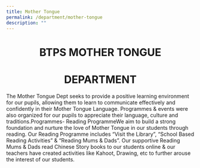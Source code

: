 ```yaml
---
title: Mother Tongue
permalink: /department/mother-tongue
description: ""
---
```

<h1><center> BTPS MOTHER TONGUE </center></H1>
	<h1><center>DEPARTMENT</center></h1>


The Mother Tongue Dept seeks to provide a positive learning environment for our pupils, allowing them to learn to communicate effectively and confidently in their Mother Tongue Language.  Programmes & events were also organized for our pupils to appreciate their language, culture and traditions.Programmes- Reading ProgrammeWe aim to build a strong foundation and nurture the love of Mother Tongue in our students through reading.  Our Reading Programme includes “Visit the Library”, “School Based Reading Activities” & “Reading Mums & Dads”.  Our supportive Reading Mums & Dads read Chinese Story books to our students online & our teachers have created activities like Kahoot, Drawing, etc to further arouse the interest of our students.